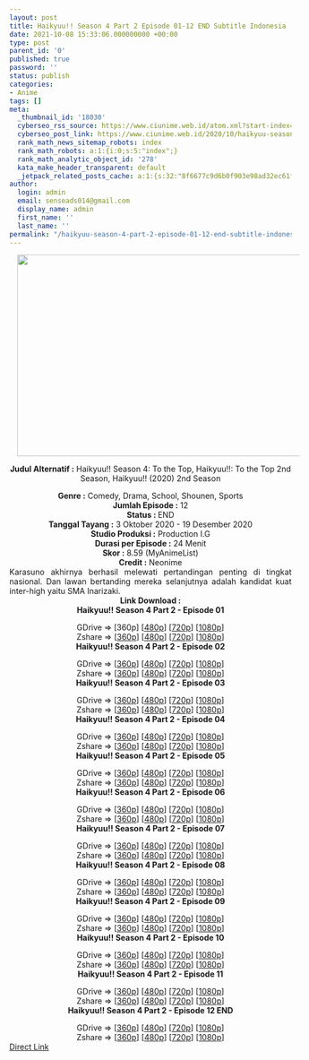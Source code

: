 ```yaml
---
layout: post
title: Haikyuu!! Season 4 Part 2 Episode 01-12 END Subtitle Indonesia
date: 2021-10-08 15:33:06.000000000 +00:00
type: post
parent_id: '0'
published: true
password: ''
status: publish
categories:
- Anime
tags: []
meta:
  _thumbnail_id: '18030'
  cyberseo_rss_source: https://www.ciunime.web.id/atom.xml?start-index=301&max-results=150
  cyberseo_post_link: https://www.ciunime.web.id/2020/10/haikyuu-season-4-part-2-subtitle.html
  rank_math_news_sitemap_robots: index
  rank_math_robots: a:1:{i:0;s:5:"index";}
  rank_math_analytic_object_id: '278'
  kata_make_header_transparent: default
  _jetpack_related_posts_cache: a:1:{s:32:"8f6677c9d6b0f903e98ad32ec61f8deb";a:2:{s:7:"expires";i:1652704212;s:7:"payload";a:0:{}}}
author:
  login: admin
  email: senseads014@gmail.com
  display_name: admin
  first_name: ''
  last_name: ''
permalink: "/haikyuu-season-4-part-2-episode-01-12-end-subtitle-indonesia/"
---
```

<div style="text-align: center;">
<div style="text-align: left;">
<div class="separator" style="clear: both; text-align: center;"></div>
</div>
<div class="separator" style="clear: both; text-align: center;"><a href="https://1.bp.blogspot.com/-5zz0mumn_co/X3fzSRUgfQI/AAAAAAAAeT0/8uJ3HKmlvdYxYu55HcpHc50411HGTGHJQCLcBGAsYHQ/s1280/Haikyuu%2521%2521%2BSeason%2B4%2BPart%2B2.jpg" style="margin-left: 1em; margin-right: 1em;"><img border="0" data-original-height="720" data-original-width="1280" height="360" src="{{ site.baseurl }}/assets/2021/10/Haikyuu%2521%2521%2BSeason%2B4%2BPart%2B2.jpg" width="640" /></a></div>
<p><b>Judul</b><b><b> Alternatif</b> :</b> Haikyuu!! Season 4: To the Top,&nbsp;Haikyuu!!: To the Top 2nd Season,&nbsp;Haikyuu!! (2020) 2nd Season</div>
<div style="text-align: center;"><b><b>Genre :</b></b> Comedy, Drama, School, Shounen, Sports</div>
<div style="text-align: center;"><b>Jumlah Episode :</b> 12<br /><b>Status : </b>END<br /><b>Tanggal Tayang :</b> 3 Oktober 2020&nbsp;- 19 Desember 2020<br /><b>Studio Produksi :</b> Production I.G<br /><b>Durasi per Episode :</b> 24 Menit</div>
<div style="text-align: center;"><b>Skor :</b> 8.59 (MyAnimeList)<br /><b>Credit :</b> Neonime</div>
<div style="text-align: center;"></div>
<div style="text-align: justify;">Karasuno akhirnya berhasil melewati pertandingan penting di tingkat nasional. Dan lawan bertanding mereka selanjutnya adalah kandidat kuat inter-high yaitu SMA Inarizaki.</div>
<div style="text-align: justify;"></div>
<div style="text-align: justify;"></div>
<div style="text-align: center;"><b>Link Download :</b></div>
<div style="text-align: center;"><b>Haikyuu!! Season 4 Part 2 - Episode 01</b></p>
<div style="text-align: center;">GDrive =&gt; [360p] [<a href="https://drive.google.com/uc?export=download&amp;id=1hOwGxe8bl5feNNQ4hhb2tSmfz_MCckKN" target="_blank" rel="noopener">480p</a>] [<a href="https://drive.google.com/uc?export=download&amp;id=1RlYAaN5y80KPxp-DK9Qc-1T1WW-jCzGU" target="_blank" rel="noopener">720p</a>] [<a href="https://drive.google.com/uc?export=download&amp;id=1w7Vjvdnst4KhqzuxfFAoAVbbx5JBsK5T" target="_blank" rel="noopener">1080p</a>]<br />Zshare =&gt; [<a href="https://www60.zippyshare.com/v/ZynRpXPi/file.html" target="_blank" rel="noopener">360p</a>] [<a href="https://www51.zippyshare.com/v/kIsBJfy3/file.html" target="_blank" rel="noopener">480p</a>] [<a href="https://www49.zippyshare.com/v/hQ8CwXGY/file.html" target="_blank" rel="noopener">720p</a>] [<a href="https://www118.zippyshare.com/v/sjTxh0ze/file.html" target="_blank" rel="noopener">1080p</a>] </div>
<div style="text-align: center;"><b>Haikyuu!! Season 4 Part 2 - Episode 02</b></p>
<div>GDrive =&gt; [<a href="https://racaty.net/rnw0ygolukhz" target="_blank" rel="noopener">360p</a>] [<a href="https://drive.google.com/uc?export=download&amp;id=1qByURLNvGZYhTUf-4DuMyr1xUsZkaaRr" target="_blank" rel="noopener">480p</a>] [<a href="https://drive.google.com/uc?export=download&amp;id=10wmkf828tktMJ5Xul-jLXY12uAY43B7E" target="_blank" rel="noopener">720p</a>] [<a href="https://drive.google.com/uc?export=download&amp;id=1czGgTbJUFLHG_1ghMz6aKBqs0377TfzP" target="_blank" rel="noopener">1080p</a>]<br />Zshare =&gt; [<a href="https://www61.zippyshare.com/v/7GzxgDcY/file.html" target="_blank" rel="noopener">360p</a>] [<a href="https://www101.zippyshare.com/v/NeNPbmse/file.html" target="_blank" rel="noopener">480p</a>] [<a href="https://www39.zippyshare.com/v/t2RNrrbm/file.html" target="_blank" rel="noopener">720p</a>] [<a href="https://www28.zippyshare.com/v/w4rd56Ib/file.html" target="_blank" rel="noopener">1080p</a>]</div>
<div><b>Haikyuu!! Season 4 Part 2 - Episode 03</b></p>
<div>GDrive =&gt; [<a href="https://racaty.net/3ur51lym6vnn" target="_blank" rel="noopener">360p</a>] [<a href="https://drive.google.com/uc?export=download&amp;id=1JRxKgRVGGLA1nl3IDZzEtXoId90ABVEG" target="_blank" rel="noopener">480p</a>] [<a href="https://drive.google.com/uc?export=download&amp;id=1jw7aPaZ1oll4tRI9_j1tCJA3EcYpPhH7" target="_blank" rel="noopener">720p</a>] [<a href="https://drive.google.com/uc?export=download&amp;id=1fgglO2fud4eDuaAkrNFgahlLeVWIxCSA" target="_blank" rel="noopener">1080p</a>]<br />Zshare =&gt; [<a href="https://www104.zippyshare.com/v/qiCXzpYE/file.html" target="_blank" rel="noopener">360p</a>] [<a href="https://www71.zippyshare.com/v/QdiJXIiV/file.html" target="_blank" rel="noopener">480p</a>] [<a href="https://www95.zippyshare.com/v/MAkAEovQ/file.html" target="_blank" rel="noopener">720p</a>] [<a href="https://www72.zippyshare.com/v/zbyefYbP/file.html" target="_blank" rel="noopener">1080p</a>]</div>
</div>
<div><b>Haikyuu!! Season 4 Part 2 - Episode 04</b></p>
<div>GDrive =&gt; [<a href="https://racaty.net/9si842po0adc" target="_blank" rel="noopener">360p</a>] [<a href="https://drive.google.com/uc?export=download&amp;id=1RvVmD44hu8kdA4hC2-LnPk5LM2SiQlla" target="_blank" rel="noopener">480p</a>] [<a href="https://drive.google.com/uc?export=download&amp;id=1qPH1bjUomMobwRvVqtbCCrj4SzBv4_T2" target="_blank" rel="noopener">720p</a>] [<a href="https://drive.google.com/uc?export=download&amp;id=1HqYwF6MUp5hda7wKbVp-h3pei1Uez_bz" target="_blank" rel="noopener">1080p</a>]<br />Zshare =&gt; [<a href="https://www40.zippyshare.com/v/YtdtRUyv/file.html" target="_blank" rel="noopener">360p</a>] [<a href="https://www58.zippyshare.com/v/61Dhfrx4/file.html" target="_blank" rel="noopener">480p</a>] [<a href="https://www35.zippyshare.com/v/fFgaowr3/file.html" target="_blank" rel="noopener">720p</a>] [<a href="https://www57.zippyshare.com/v/44SXMcOR/file.html" target="_blank" rel="noopener">1080p</a>]</div>
</div>
<div><b>Haikyuu!! Season 4 Part 2 - Episode 05</b></p>
<div>GDrive =&gt; [<a href="https://racaty.net/sg1n71h76bdr" target="_blank" rel="noopener">360p</a>] [<a href="https://drive.google.com/uc?export=download&amp;id=1PAqou2Fr9IMiBQAdKJdZ3TXNZGh2EcdC" target="_blank" rel="noopener">480p</a>] [<a href="https://drive.google.com/uc?export=download&amp;id=163mjUrS1uSk6VN4tc3xmDrzAWGYE-6lZ" target="_blank" rel="noopener">720p</a>] [<a href="https://drive.google.com/uc?export=download&amp;id=1eIl5x3OYnmuoRO9wBhne-pYsjMFliE8s" target="_blank" rel="noopener">1080p</a>]<br />Zshare =&gt; [<a href="https://www23.zippyshare.com/v/RxpPkPAA/file.html" target="_blank" rel="noopener">360p</a>] [<a href="https://www90.zippyshare.com/v/DdtyiFKP/file.html" target="_blank" rel="noopener">480p</a>] [<a href="https://www85.zippyshare.com/v/4XDgXkBO/file.html" target="_blank" rel="noopener">720p</a>] [<a href="https://www101.zippyshare.com/v/geWSlg7x/file.html" target="_blank" rel="noopener">1080p</a>]</div>
</div>
<div><b>Haikyuu!! Season 4 Part 2 - Episode 06</b></p>
<div>GDrive =&gt; [<a href="https://racaty.net/vzk55zeshova" target="_blank" rel="noopener">360p</a>] [<a href="https://drive.google.com/uc?export=download&amp;id=1iL7rbe8mJfuZvRFB5JzhUH7425iyrxmq" target="_blank" rel="noopener">480p</a>] [<a href="https://drive.google.com/uc?export=download&amp;id=1voBSGCaC25bIfzeozQxxlMkJBCMJ18Ra" target="_blank" rel="noopener">720p</a>] [<a href="https://drive.google.com/uc?export=download&amp;id=1vbM3JBlD2vEGbzO3Z6o8y7SVPoCdqFDr" target="_blank" rel="noopener">1080p</a>]<br />Zshare =&gt; [<a href="https://www77.zippyshare.com/v/6Te3eTmJ/file.html" target="_blank" rel="noopener">360p</a>] [<a href="https://www40.zippyshare.com/v/oAAWfbgK/file.html" target="_blank" rel="noopener">480p</a>] [<a href="https://www60.zippyshare.com/v/NhubZUqm/file.html" target="_blank" rel="noopener">720p</a>] [<a href="https://www3.zippyshare.com/v/KBuIFnN6/file.html" target="_blank" rel="noopener">1080p</a>]</div>
</div>
<div><b>Haikyuu!! Season 4 Part 2 - Episode 07</b></p>
<div>GDrive =&gt; [<a href="https://racaty.net/v4xlwkqlovk6" target="_blank" rel="noopener">360p</a>] [<a href="https://drive.google.com/uc?export=download&amp;id=1TYSpVF-9FDJAHn8lb7wi-xutqRYnFpXh" target="_blank" rel="noopener">480p</a>] [<a href="https://drive.google.com/uc?export=download&amp;id=1v36EY47oOKvK39a9mwKnCBYQ-3XOmxAs" target="_blank" rel="noopener">720p</a>] [<a href="https://drive.google.com/uc?export=download&amp;id=1KBCAkfX54kmRlOxSuTwComiEcX55OScC" target="_blank" rel="noopener">1080p</a>]<br />Zshare =&gt; [<a href="https://www36.zippyshare.com/v/bMKV9EAy/file.html" target="_blank" rel="noopener">360p</a>] [<a href="https://www72.zippyshare.com/v/OQYG3YyT/file.html" target="_blank" rel="noopener">480p</a>] [<a href="https://www50.zippyshare.com/v/ZSgt7lAE/file.html" target="_blank" rel="noopener">720p</a>] [<a href="https://www33.zippyshare.com/v/DnWWWrAG/file.html" target="_blank" rel="noopener">1080p</a>]</div>
</div>
<div><b>Haikyuu!! Season 4 Part 2 - Episode 08</b></p>
<div>GDrive =&gt; [<a href="https://racaty.net/kmlvzjl94ri7" target="_blank" rel="noopener">360p</a>] [<a href="https://drive.google.com/uc?export=download&amp;id=1mfQRavfOxwAqDt_eZGr5jnhhbAvlvEZe" target="_blank" rel="noopener">480p</a>] [<a href="https://drive.google.com/uc?export=download&amp;id=19ultFBs09EXjmpIMu2dRikvhpWyAlW66" target="_blank" rel="noopener">720p</a>] [<a href="https://drive.google.com/uc?export=download&amp;id=11P9jKIk272pRbi74wmYtSHEPhpX1iu_1" target="_blank" rel="noopener">1080p</a>]<br />Zshare =&gt; [<a href="https://www114.zippyshare.com/v/2Uhal3AD/file.html" target="_blank" rel="noopener">360p</a>] [<a href="https://www43.zippyshare.com/v/rNAaNaNn/file.html" target="_blank" rel="noopener">480p</a>] [<a href="https://www56.zippyshare.com/v/6J4jmpAH/file.html" target="_blank" rel="noopener">720p</a>] [<a href="https://www69.zippyshare.com/v/YVzzz42v/file.html" target="_blank" rel="noopener">1080p</a>]</div>
</div>
<div><b>Haikyuu!! Season 4 Part 2 - Episode 09</b></p>
<div>GDrive =&gt; [<a href="https://racaty.net/qqb31h44o8r7" target="_blank" rel="noopener">360p</a>] [<a href="https://drive.google.com/uc?export=download&amp;id=12yyqh2qU5fTkyQNH278HHxLsmakNvMN7" target="_blank" rel="noopener">480p</a>] [<a href="https://drive.google.com/uc?export=download&amp;id=1R_2Cca3Kua2cmqdYK_R3zeQGLhSH0GXy" target="_blank" rel="noopener">720p</a>] [<a href="https://drive.google.com/uc?export=download&amp;id=1XJdsd6wNlnM41kcRIzXwJe7mPpM9mSwd" target="_blank" rel="noopener">1080p</a>]<br />Zshare =&gt; [<a href="https://www26.zippyshare.com/v/wgYAojrL/file.html" target="_blank" rel="noopener">360p</a>] [<a href="https://www49.zippyshare.com/v/MEioHGoK/file.html" target="_blank" rel="noopener">480p</a>] [<a href="https://www7.zippyshare.com/v/fbV0YS6Q/file.html" target="_blank" rel="noopener">720p</a>] [<a href="https://www18.zippyshare.com/v/5r5TCGUC/file.html" target="_blank" rel="noopener">1080p</a>]</div>
</div>
<div><b>Haikyuu!! Season 4 Part 2 - Episode 10</b></p>
<div>GDrive =&gt; [<a href="https://racaty.net/3mcln4xktqi8" target="_blank" rel="noopener">360p</a>] [<a href="https://drive.google.com/uc?export=download&amp;id=1HfGwfXzgzuT7Um69rHvSx1zmkr6W2aG_" target="_blank" rel="noopener">480p</a>] [<a href="https://drive.google.com/uc?export=download&amp;id=1TYmCKPpcWRkNP6AwF3wVZFnEGD2v8lTS" target="_blank" rel="noopener">720p</a>] [<a href="https://drive.google.com/uc?export=download&amp;id=1DizkGMCXOwHgegZhvhHy_TM8ba3Z7GOP" target="_blank" rel="noopener">1080p</a>]<br />Zshare =&gt; [<a href="https://www24.zippyshare.com/v/ya4ux1Lt/file.html" target="_blank" rel="noopener">360p</a>] [<a href="https://www19.zippyshare.com/v/KWlT4av2/file.html" target="_blank" rel="noopener">480p</a>] [<a href="https://www17.zippyshare.com/v/FUaEgblz/file.html" target="_blank" rel="noopener">720p</a>] [<a href="https://www67.zippyshare.com/v/5yteIEoF/file.html" target="_blank" rel="noopener">1080p</a>]</div>
</div>
<div><b>Haikyuu!! Season 4 Part 2 - Episode 11</b></p>
<div>GDrive =&gt; [<a href="https://racaty.net/o63ncafo5d9c" target="_blank" rel="noopener">360p</a>] [<a href="https://drive.google.com/uc?export=download&amp;id=10Dn3SUy3ywIUvCminujjO6toO8pQ70At" target="_blank" rel="noopener">480p</a>] [<a href="https://drive.google.com/uc?export=download&amp;id=1f0aAbI8wBkqE6I3MBb0lPfvWDhNgSFPv" target="_blank" rel="noopener">720p</a>] [<a href="https://drive.google.com/uc?export=download&amp;id=1aP1p6bX7K7O-3wGGglVS2peePTsUBiKO" target="_blank" rel="noopener">1080p</a>]<br />Zshare =&gt; [<a href="https://www97.zippyshare.com/v/bcXVTV4d/file.html" target="_blank" rel="noopener">360p</a>] [<a href="https://www24.zippyshare.com/v/TEOiEof9/file.html" target="_blank" rel="noopener">480p</a>] [<a href="https://www27.zippyshare.com/v/c1CNXUji/file.html" target="_blank" rel="noopener">720p</a>] [<a href="https://www90.zippyshare.com/v/SE6BzxRp/file.html" target="_blank" rel="noopener">1080p</a>]</div>
</div>
<div><b>Haikyuu!! Season 4 Part 2 - Episode 12 END</b></p>
<div>GDrive =&gt; [<a href="https://racaty.net/qb5ngm38cvwk" target="_blank" rel="noopener">360p</a>] [<a href="https://drive.google.com/uc?export=download&amp;id=1YsSXjCWJO2vNToi9DIPjpYPPycMjLyOd" target="_blank" rel="noopener">480p</a>] [<a href="https://drive.google.com/uc?export=download&amp;id=1xEG5aqR2HVJTgXBFd_9F52oAAykSWz_W" target="_blank" rel="noopener">720p</a>] [<a href="https://drive.google.com/uc?export=download&amp;id=1v4bneV7y7-3Ow6xNCK9sInL5w7UY3yhk" target="_blank" rel="noopener">1080p</a>]<br />Zshare =&gt; [<a href="https://www66.zippyshare.com/v/TNBsmVuQ/file.html" target="_blank" rel="noopener">360p</a>] [<a href="https://www20.zippyshare.com/v/TFgtXULU/file.html" target="_blank" rel="noopener">480p</a>] [<a href="https://www109.zippyshare.com/v/k0wieuiV/file.html" target="_blank" rel="noopener">720p</a>] [<a href="https://www26.zippyshare.com/v/tXZ938sz/file.html" target="_blank" rel="noopener">1080p</a>]</div>
</div>
</div>
</div>
<link rel="stylesheet" href="https://cdnjs.cloudflare.com/ajax/libs/font-awesome/4.7.0/css/font-awesome.min.css" />
<div class="divbtn"> <a href="https://handymansurrender.com/fihup8buzv?key=94550f7ce39444073321dde3b8782f97" class="btn"><i class="fa fa-download"></i> Direct Link</a> </div>
